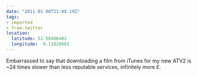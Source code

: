 ```yaml
---
date: "2011-01-08T21:08:19Z"
tags:
- imported
- from-twitter
location:
  latitude: 51.58406402
  longitude: -0.11828601
---
```

Embarrassed to say that downloading a film from iTunes for my new ATV2 is ~24 times slower than less reputable services, infinitely more £.
